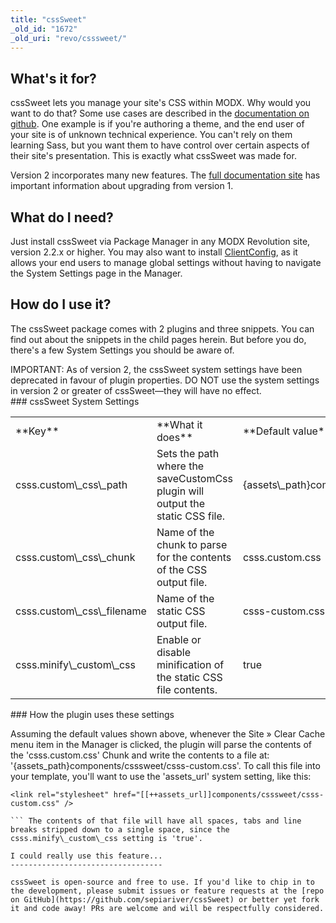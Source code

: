 ```yaml
---
title: "cssSweet"
_old_id: "1672"
_old_uri: "revo/csssweet/"
---
```


What's it for?
--------------

 cssSweet lets you manage your site's CSS within MODX. Why would you want to do that? Some use cases are described in the [documentation on github](http://sepiariver.github.io/cssSweet/). One example is if you're authoring a theme, and the end user of your site is of unknown technical experience. You can't rely on them learning Sass, but you want them to have control over certain aspects of their site's presentation. This is exactly what cssSweet was made for.

Version 2 incorporates many new features. The [full documentation site](http://sepiariver.github.io/cssSweet/) has important information about upgrading from version 1.

What do I need?
---------------

 Just install cssSweet via Package Manager in any MODX Revolution site, version 2.2.x or higher. You may also want to install [ClientConfig](extras/revo/clientconfig), as it allows your end users to manage global settings without having to navigate the System Settings page in the Manager.

How do I use it?
----------------

 The cssSweet package comes with 2 plugins and three snippets. You can find out about the snippets in the child pages herein. But before you do, there's a few System Settings you should be aware of.

<div class="warning">IMPORTANT: As of version 2, the cssSweet system settings have been deprecated in favour of plugin properties. DO NOT use the system settings in version 2 or greater of cssSweet—they will have no effect.</div>### cssSweet System Settings

 <table><tbody><tr><td>  **Key**  </td> <td>  **What it does**  </td> <td>  **Default value**  </td> </tr><tr><td> csss.custom\_css\_path </td> <td> Sets the path where the saveCustomCss plugin will output the static CSS file. </td> <td> {assets\_path}components/csssweet/ </td> </tr><tr><td> csss.custom\_css\_chunk </td> <td> Name of the chunk to parse for the contents of the CSS output file. </td> <td> csss.custom.css </td> </tr><tr><td> csss.custom\_css\_filename </td> <td> Name of the static CSS output file. </td> <td> csss-custom.css </td> </tr><tr><td> csss.minify\_custom\_css </td> <td> Enable or disable minification of the static CSS file contents. </td> <td> true </td></tr></tbody></table>### How the plugin uses these settings

 Assuming the default values shown above, whenever the Site » Clear Cache menu item in the Manager is clicked, the plugin will parse the contents of the 'csss.custom.css' Chunk and write the contents to a file at: '{assets\_path}components/csssweet/csss-custom.css'. To call this file into your template, you'll want to use the 'assets\_url' system setting, like this:

 ```
<link rel="stylesheet" href="[[++assets_url]]components/csssweet/csss-custom.css" />

``` The contents of that file will have all spaces, tabs and line breaks stripped down to a single space, since the csss.minify\_custom\_css setting is 'true'.

I could really use this feature...
----------------------------------

 cssSweet is open-source and free to use. If you'd like to chip in to the development, please submit issues or feature requests at the [repo on GitHub](https://github.com/sepiariver/cssSweet) or better yet fork it and code away! PRs are welcome and will be respectfully considered.